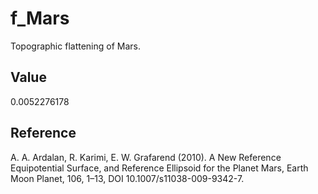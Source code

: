 # f_Mars

Topographic flattening of Mars.

## Value

0.0052276178

## Reference

A. A. Ardalan, R. Karimi, E. W. Grafarend (2010). A New Reference Equipotential Surface, and Reference Ellipsoid for the Planet Mars, Earth Moon Planet, 106, 1–13, DOI 10.1007/s11038-009-9342-7.
